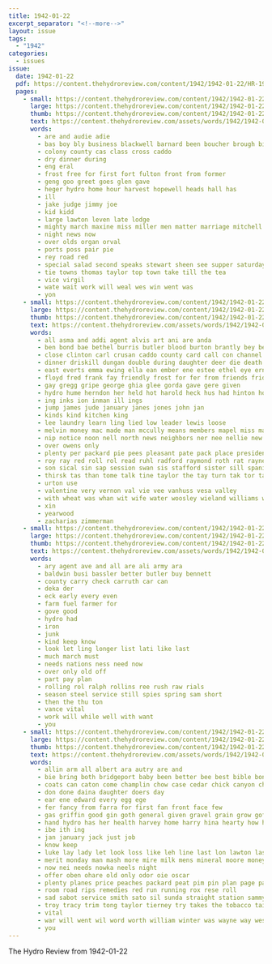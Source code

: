 ```yaml
---
title: 1942-01-22
excerpt_separator: "<!--more-->"
layout: issue
tags:
  - "1942"
categories:
  - issues
issue:
  date: 1942-01-22
  pdf: https://content.thehydroreview.com/content/1942/1942-01-22/HR-1942-01-22.pdf
  pages:
    - small: https://content.thehydroreview.com/content/1942/1942-01-22/small/HR-1942-01-22-01.jpg
      large: https://content.thehydroreview.com/content/1942/1942-01-22/large/HR-1942-01-22-01.jpg
      thumb: https://content.thehydroreview.com/content/1942/1942-01-22/thumbnails/HR-1942-01-22-01.jpg
      text: https://content.thehydroreview.com/assets/words/1942/1942-01-22/HR-1942-01-22-01.txt
      words:
        - are and audie adie
        - bas boy bly business blackwell barnard been boucher brough big
        - colony county cas class cross caddo
        - dry dinner during
        - eng eral
        - frost free for first fort fulton front from former
        - geng goo greet goes glen gave
        - heger hydro home hour harvest hopewell heads hall has
        - ill
        - jake judge jimmy joe
        - kid kidd
        - large lawton leven late lodge
        - mighty march maxine miss miller men matter marriage mitchell moo
        - night news now
        - over olds organ orval
        - ports poss pair pie
        - rey road red
        - special salad second speaks stewart sheen see supper saturday schantz show sil
        - tie towns thomas taylor top town take till the tea
        - vice virgil
        - wate wait work will weal wes win went was
        - yon
    - small: https://content.thehydroreview.com/content/1942/1942-01-22/small/HR-1942-01-22-02.jpg
      large: https://content.thehydroreview.com/content/1942/1942-01-22/large/HR-1942-01-22-02.jpg
      thumb: https://content.thehydroreview.com/content/1942/1942-01-22/thumbnails/HR-1942-01-22-02.jpg
      text: https://content.thehydroreview.com/assets/words/1942/1942-01-22/HR-1942-01-22-02.txt
      words:
        - all asma and addi agent alvis art ani are anda
        - ben bond bae bethel burris butler blood burton brantly bey bedi business bring box band bus blum
        - close clinton carl crusan caddo county card call con channel candy cor chai circle court
        - dinner driskill dungan double during daughter deer die death done
        - east everts emma ewing ella ean ember ene estee ethel eye ernest
        - floyd fred frank fay friendly frost for fer from friends friday fanny flowers farewell fost fees flansburg
        - gay gregg gripe george ghia glee gorda gave gere given
        - hydro hume herndon her held hot harold heck hus had hinton house home has hatfield heidebrecht
        - ing inks ion inman ill ings
        - jump james jude january janes jones john jan
        - kinds kind kitchen king
        - lee laundry learn ling lied low leader lewis loose
        - melvin money mac made man mccully means members mapel miss may many martin much monday melba more
        - nip notice noon nell north news neighbors ner nee nellie new now night
        - over owens only
        - plenty per packard pie pees pleasant pate pack place president pauline payne porter par por painting pitzer paper pro
        - roy ray red roll rol read ruhl radford raymond roth rat rayne rockhold room
        - son sical sin sap session swan sis stafford sister sill spanish saturday state side see sea seach sylvester sit sunday service she said song
        - thirsk tas than tome talk tine taylor the tay turn tak tor take theo triplett
        - urton use
        - valentine very vernon val vie vee vanhuss vesa valley
        - with wheat was whan wit wife water woosley wieland williams word wayne weathers weatherford wish will work
        - xin
        - yearwood
        - zacharias zimmerman
    - small: https://content.thehydroreview.com/content/1942/1942-01-22/small/HR-1942-01-22-03.jpg
      large: https://content.thehydroreview.com/content/1942/1942-01-22/large/HR-1942-01-22-03.jpg
      thumb: https://content.thehydroreview.com/content/1942/1942-01-22/thumbnails/HR-1942-01-22-03.jpg
      text: https://content.thehydroreview.com/assets/words/1942/1942-01-22/HR-1942-01-22-03.txt
      words:
        - ary agent ave and all are ali army ara
        - baldwin busi bassler better butler buy bennett
        - county carry check carruth car can
        - deka der
        - eck early every even
        - farm fuel farmer for
        - gove good
        - hydro had
        - iron
        - junk
        - kind keep know
        - look let ling longer list lati like last
        - much march must
        - needs nations ness need now
        - over only old off
        - part pay plan
        - rolling rol ralph rollins ree rush raw rials
        - season steel service still spies spring sam short
        - then the thu ton
        - vance vital
        - work will while well with want
        - you
    - small: https://content.thehydroreview.com/content/1942/1942-01-22/small/HR-1942-01-22-04.jpg
      large: https://content.thehydroreview.com/content/1942/1942-01-22/large/HR-1942-01-22-04.jpg
      thumb: https://content.thehydroreview.com/content/1942/1942-01-22/thumbnails/HR-1942-01-22-04.jpg
      text: https://content.thehydroreview.com/assets/words/1942/1942-01-22/HR-1942-01-22-04.txt
      words:
        - allin arm all albert ara autry are and
        - bie bring both bridgeport baby been better bee best bible bonds bank baugh brackeen but book back buy burnette
        - coats can caton come champlin chow case cedar chick canyon christian chamber church charlie cattle cross
        - don done daina daughter doers day
        - ear ene edward every egg ege
        - fer fancy from farra for first fan front face few
        - gas griffin good gin goth general given gravel grain grow goff glass goodwin
        - hand hydro has her health harvey home harry hina hearty how hens hundred hon had hie
        - ibe ith ing
        - jan january jack just job
        - know keep
        - luke lay lady let look loss like leh line last lon lawton las lump lar low
        - merit monday man mash more mire milk mens mineral moore money many mer morning meal may made mor minister mcalester mac manner
        - now nei needs nowka neels night
        - offer oben ohare old only odor oie oscar
        - plenty planes price peaches packard peat pim pin plan page pay pam pastor pauline pounds per past prince pure paper plants proven philip pound
        - room road rips remedies red run running rox rese roll
        - sad sabot service smith sato sil sunda straight station sammy selling steed small summerville store special save sith smiley smart sah sermon sunday saturday stock still school shower ser slim spring som see stamps sas staples
        - troy tracy trim tong taylor tierney try takes the tobacco tailor them
        - vital
        - war will went wil word worth william winter was wayne way wes with want white
        - you
---
```


The Hydro Review from 1942-01-22

<!--more-->


